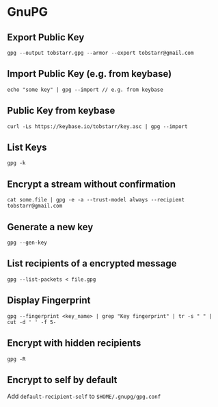 # GnuPG

## Export Public Key

	gpg --output tobstarr.gpg --armor --export tobstarr@gmail.com

## Import Public Key (e.g. from keybase)

	echo "some key" | gpg --import // e.g. from keybase

## Public Key from keybase

	curl -Ls https://keybase.io/tobstarr/key.asc | gpg --import

## List Keys

	gpg -k

## Encrypt a stream without confirmation

	cat some.file | gpg -e -a --trust-model always --recipient tobstarr@gmail.com

## Generate a new key

	gpg --gen-key

## List recipients of a encrypted message

	gpg --list-packets < file.gpg

## Display Fingerprint

	gpg --fingerprint <key_name> | grep "Key fingerprint" | tr -s " " | cut -d ' ' -f 5-

## Encrypt with hidden recipients

	gpg -R 

## Encrypt to self by default

Add `default-recipient-self` to `$HOME/.gnupg/gpg.conf`
